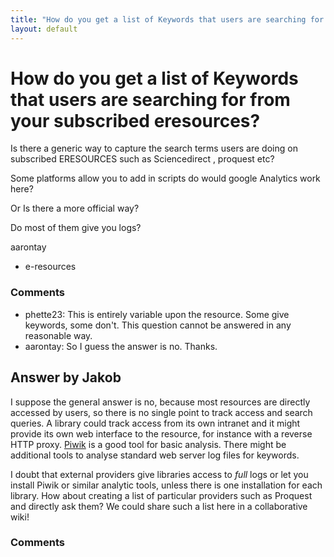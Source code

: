 ```yaml
---
title: "How do you get a list of Keywords that users are searching for from your subscribed eresources?"
layout: default
---
```

How do you get a list of Keywords that users are searching for from your subscribed eresources?
=====================
Is there a generic way to capture the search terms users are doing on
subscribed ERESOURCES such as Sciencedirect , proquest etc?

Some platforms allow you to add in scripts do would google Analytics
work here?

Or Is there a more official way?

Do most of them give you logs?

aarontay

<ul class="tags"><li class="tag">e-resources</li></ul>

### Comments ###
* phette23: This is entirely variable upon the resource. Some give keywords, some
don't. This question cannot be answered in any reasonable way.
* aarontay: So I guess the answer is no. Thanks.


Answer by Jakob
----------------
I suppose the general answer is no, because most resources are directly
accessed by users, so there is no single point to track access and
search queries. A library could track access from its own intranet and
it might provide its own web interface to the resource, for instance
with a reverse HTTP proxy. [Piwik](http://piwik.org/) is a good tool for
basic analysis. There might be additional tools to analyse standard web
server log files for keywords.

I doubt that external providers give libraries access to *full* logs or
let you install Piwik or similar analytic tools, unless there is one
installation for each library. How about creating a list of particular
providers such as Proquest and directly ask them? We could share such a
list here in a collaborative wiki!

### Comments ###

